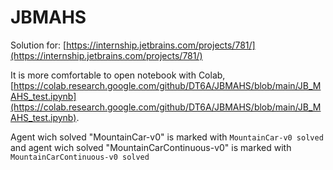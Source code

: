 # JBMAHS

Solution for: [https://internship.jetbrains.com/projects/781/](https://internship.jetbrains.com/projects/781/)

It is more comfortable to open notebook with Colab, [https://colab.research.google.com/github/DT6A/JBMAHS/blob/main/JB_MAHS_test.ipynb](https://colab.research.google.com/github/DT6A/JBMAHS/blob/main/JB_MAHS_test.ipynb). 

Agent wich solved "MountainCar-v0" is marked with `MountainCar-v0 solved` and agent wich solved "MountainCarContinuous-v0" is marked with `MountainCarContinuous-v0 solved`
